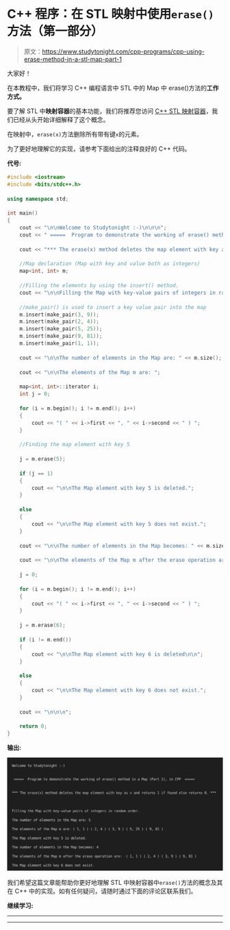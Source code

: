 # C++ 程序：在 STL 映射中使用`erase()`方法（第一部分）

> 原文：<https://www.studytonight.com/cpp-programs/cpp-using-erase-method-in-a-stl-map-part-1>

大家好！

在本教程中，我们将学习 C++ 编程语言中 STL 中的 Map 中 erase()方法的**工作方式。**

要了解 STL 中**映射容器**的基本功能，我们将推荐您访问 [C++ STL 映射容器](https://www.studytonight.com/cpp/stl/stl-container-map)，我们已经从头开始详细解释了这个概念。

在映射中，`erase(x)`方法删除所有带有键`x`的元素。

为了更好地理解它的实现，请参考下面给出的注释良好的 C++ 代码。

**代号:**

```cpp
#include <iostream>
#include <bits/stdc++.h>

using namespace std;

int main()
{
    cout << "\n\nWelcome to Studytonight :-)\n\n\n";
    cout << " =====  Program to demonstrate the working of erase() method in a Map (Part 1), in CPP  ===== \n\n\n";

    cout << "*** The erase(x) method deletes the map element with key as x and returns 1 if found else returns 0\. *** \n\n";

    //Map declaration (Map with key and value both as integers)
    map<int, int> m;

    //Filling the elements by using the insert() method.
    cout << "\n\nFilling the Map with key-value pairs of integers in random order."; //Map automatically stores them in increasing order of keys

    //make_pair() is used to insert a key value pair into the map
    m.insert(make_pair(3, 9));
    m.insert(make_pair(2, 4));
    m.insert(make_pair(5, 25));
    m.insert(make_pair(9, 81));
    m.insert(make_pair(1, 1));

    cout << "\n\nThe number of elements in the Map are: " << m.size();

    cout << "\n\nThe elements of the Map m are: ";

    map<int, int>::iterator i;
    int j = 0;

    for (i = m.begin(); i != m.end(); i++)
    {
        cout << "( " << i->first << ", " << i->second << " ) ";
    }

    //Finding the map element with key 5

    j = m.erase(5);

    if (j == 1)
    {
        cout << "\n\nThe Map element with key 5 is deleted.";
    }

    else
    {
        cout << "\n\nThe Map element with key 5 does not exist.";
    }

    cout << "\n\nThe number of elements in the Map becomes: " << m.size();

    cout << "\n\nThe elements of the Map m after the erase operation are:  ";

    j = 0;

    for (i = m.begin(); i != m.end(); i++)
    {
        cout << "( " << i->first << ", " << i->second << " ) ";
    }

    j = m.erase(6);

    if (i != m.end())
    {
        cout << "\n\nThe Map element with key 6 is deleted\n\n";
    }

    else
    {
        cout << "\n\nThe Map element with key 6 does not exist.";
    }

    cout << "\n\n\n";

    return 0;
} 
```

**输出:**

![C++ erase() Map](img/425851ac11f98d7159009ccee3cfb4bf.png)

我们希望这篇文章能帮助你更好地理解 STL 中映射容器中`erase()`方法的概念及其在 C++ 中的实现。如有任何疑问，请随时通过下面的评论区联系我们。

**继续学习:**

* * *

* * *